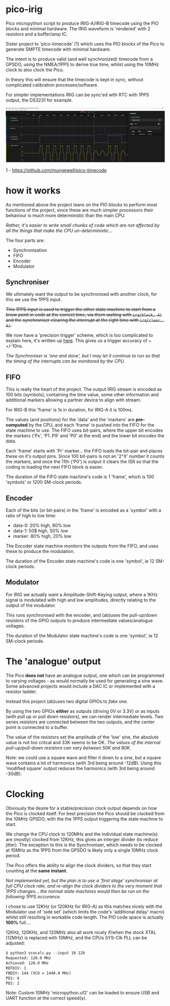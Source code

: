 # pico-irig
Pico micropython script to produce IRIG-A/IRIG-B timecode using the PIO blocks and
minimal hardware. The IRIG waveform is 'rendered' with 2 resistors and a buffer/amp
IC.

Sister project to 'pico-timecode' (1) which uses the PIO blocks of the Pico to generate 
SMPTE timecode with minimal hardware.

The intent is to produce valid (and well synchronized) timecode from a GPSDO, using the 
NMEA/1PPS to derive true time, whilst using the 10MHz clock to also clock the Pico.

In theory this will ensure that the timecode is kept in sync, without complicated 
calibration processes/software. 

For simpler implementations IRIG can be sync'ed with RTC with 1PPS output, the DS3231 
for example.

![Pico-Irig in action](https://github.com/mungewell/pico-irig/blob/main/docs/pics/pico-irig_in_action.png)

1 - https://github.com/mungewell/pico-timecode

# how it works

As mentioned above the project leans on the PIO blocks to perform most functions of
the project, since these are much simpler processors their behaviour is much more
deterministic than the main CPU. 

_Rather, it's easier to write small chunks of code which are not affected by all 
the things that make the CPU un-deterministic..._

The four parts are:
* Synchronisation
* FIFO
* Encoder
* Modulator

## Synchroniser

We ultimately want the output to be synchronised with another clock, for this we 
use the 1PPS input.

~~This 1PPS input is used to trigger the other state machine to start from 
a know point in code at the correct time, via them waiting with `irq(block, 4)`
and the synchroniser clearing the interrupt at the right time with `irq(clear, 4)`.~~

We now have a 'precision trigger' scheme, which is too complicated to explain here,
it's written up [here](https://github.com/mungewell/pico-irig/blob/main/docs/precision_trigger.md).
This gives us a trigger accuracy of ~ +/-10ns.

_The Synchroniser is 'one and done', but I may let it continue to run so that
the timing of the interrupts can be monitored by the CPU._

## FIFO

This is really the heart of the project. The output IRIG stream is encoded as 100
bits (symbols); containing the time value, some other information and additional
markers allowing a partner device to align with stream.

For IRIG-B this 'frame' is 1s in duration, for IRIG-A it is 100ms.

The values (and positions) for the 'data' and the 'markers' are __pre-computed__
by the CPU, and each 'frame' is pushed into the FIFO for the state machine to
use. The FIFO uses bit-pairs, where the upper bit encodes the markers ('Px', 
'P1..P9' and 'P0' at the end) and the lower bit encodes the data.

Each 'frame' starts with 'Pr' marker... the FIFO loads the bit-pair and places
these on it's output pins. Since 100 bit-pairs is not an '2^X' number it counts
the markers, and once the 11th ('P0') is output it clears the ISR so that the
coding to loading the next FIFO block is easier.

The duration of the FIFO state machine's code is 1 'frame', which is 100 'symbols' 
or 1200 SM-clock periods.

## Encoder

Each of the bits (or bit-pairs) in the 'frame' is encoded as a 'symbol' with a 
ratio of high to low time:

* data-0: 20% high, 80% low
* data-1: 50$ high, 50% low
* marker: 80% high, 20% low

The Encoder state machine monitors the outputs from the FIFO, and uses these to
produce the modulation.

The duration of the Encoder state machine's code is one 'symbol', ie 12 SM-clock periods.

## Modulator

For IRIG we actually want a Amplitude-Shift-Keying output, where a 1KHz signal
is modulated with high and low amplitudes, directly relating to the output of
the modulator.

This runs synchronised with the encoder, and (ab)uses the pull-up/down resistors
of the GPIO outputs to produce intermediate values/analogue voltages.

The duration of the Modulator state machine's code is one 'symbol', ie 12 SM-clock periods.

# The 'analogue' output

The Pico __does not__ have an analogue output, one which can be programmed to varying
voltages - as would normally be used for generating a sine wave. Some advanced 
projects would include a DAC IC or implemented with a resistor ladder.

Instead this project (ab)uses two digital GPIOs to _fake_ one. 

By using the two GPIOs __either__ as outputs (driving 0V or 3.3V) or as inputs (with 
pull up or pull down resistors), we can render intermediate levels. Two series resistors 
are connected between the two outputs, and the center point is connected to a buffer.

The value of the resistors set the amplitude of the 'low' sine, the absolute 
value is not too critcal and 33K seems to be OK. _The values of the internal
pull-up/pull-down resistors can vary between 50K and 80K._

Note: we could use a square wave and filter it down to a sine, but a square wave
contains a lot of harmonics (with 3rd being around -12dB). Using this 'modified 
square' output reduces the harmonics (with 3rd being around -30dB).

# Clocking

Obviously the desire for a stable/precision clock output depends on how the Pico
is clocked itself. For best precision the Pico should be clocked from the 10MHz
GPSDO, with the the 1PPS output triggering the state machine to start.

We change the CPU clock to 120MHz and the individual state machine(s) are (mostly) 
clocked from 12KHz, this gives an interger divider (to reduce jitter). The 
exception to this is the Synchroniser, which needs to be clocked at 10MHz as 
the 1PPS from the GPSDO is likely only a single 10MHz clock period.

The Pico offers the ability to align the clock dividers, so that they start
counting at the __same instant__.

_Not implemented yet, but the plan is to use a 'first stage' synchroniser at 
full CPU clock rate, and re-align the clock dividers to the very moment that 
1PPS changes... the normal state machines would then be run on the following 
1PPS occurance._

I chose to use 12KHz (or 120KHz for IRIG-A) as this matches nicely with the 
Modulator use of 'side set' (which limits the code's 'additional delay' macro)
whilst still resulting in workable code length. The PIO code space is actually
__100%__ full....

12KHz, 120KHz, and 120MHz also all work nicely if/when the stock XTAL (12MHz) is
replaced with 10MHz, and the CPUs SYS-Clk PLL can be adjusted:
```
$ python3 vcocalc.py --input 10 120
Requested: 120.0 MHz
Achieved: 120.0 MHz
REFDIV: 1
FBDIV: 144 (VCO = 1440.0 MHz)
PD1: 6
PD2: 2
```

Note: Custom 10MHz 'micropython.uf2' can be loaded to ensure USB and UART 
function at the correct speed(s).
